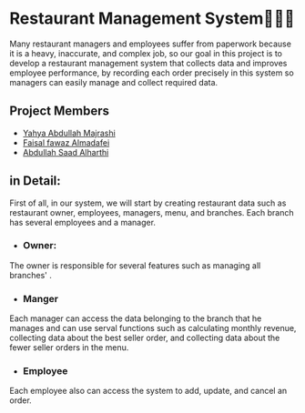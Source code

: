 
# Restaurant Management System👨‍🍳🍴
Many restaurant managers and employees suffer from paperwork because it is a heavy, inaccurate, and complex job, so our goal in this project is to develop a restaurant management system that collects data and improves employee performance, by recording each order precisely in this system so managers can easily manage and collect required data.

  

## Project Members
- [Yahya Abdullah Majrashi](https://github.com/y7ya)
- [Faisal fawaz Almadafei](https://github.com/FaisalAlmadafei)
- [Abdullah Saad Alharthi](https://github.com/abdullahsaad2000)


## in Detail:
First of all, in our system, we will start by creating restaurant data such as restaurant owner,  employees, managers, menu, and branches. Each branch has several employees and a manager.

* ### Owner:
The owner is responsible for several features such as managing all branches' . 
* ### Manger
Each manager can access the data belonging to the branch that he manages and can use serval functions such as calculating monthly revenue, collecting data about the best seller order, and collecting data about the fewer seller orders in the menu.
* ### Employee
Each employee also can access the system to add, update, and cancel an order.

